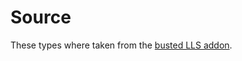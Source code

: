 # Source

These types where taken from the [busted LLS addon](https://github.com/LuaCATS/busted/tree/main).
